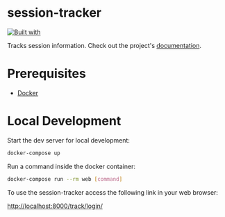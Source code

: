 # session-tracker

[![Built with](https://img.shields.io/badge/Built_with-Cookiecutter_Django_Rest-F7B633.svg)](https://github.com/agconti/cookiecutter-django-rest)

Tracks session information. Check out the project's [documentation](https://github.com/rolagzza/session-tracker).

# Prerequisites

- [Docker](https://docs.docker.com/docker-for-mac/install/)  

# Local Development

Start the dev server for local development:
```bash
docker-compose up
```

Run a command inside the docker container:

```bash
docker-compose run --rm web [command]
```

To use the session-tracker access the following link in your web browser:

[http://localhost:8000/track/login/](http://localhost:8000/track/login/)